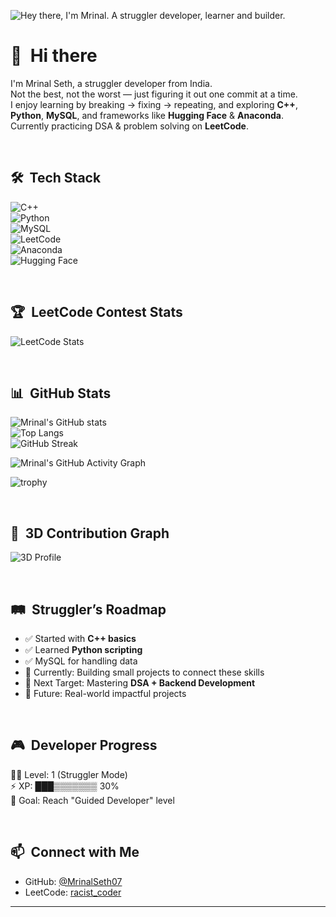 ![Hey there, I'm Mrinal. A struggler developer, learner and builder.](https://github.com/MrinalSeth07/MrinalSeth07/raw/main/header.gif)

# 👋 &nbsp;Hi there

I'm Mrinal Seth, a struggler developer from India.  
Not the best, not the worst — just figuring it out one commit at a time.  
I enjoy learning by breaking → fixing → repeating, and exploring **C++**, **Python**, **MySQL**, and frameworks like **Hugging Face** & **Anaconda**.  
Currently practicing DSA & problem solving on **LeetCode**.  

&nbsp;

## 🛠️ &nbsp;Tech Stack  

![C++](https://img.shields.io/badge/C++-00599C?style=for-the-badge&logo=cplusplus&logoColor=white)  
![Python](https://img.shields.io/badge/Python-3776AB?style=for-the-badge&logo=python&logoColor=white)  
![MySQL](https://img.shields.io/badge/MySQL-4479A1?style=for-the-badge&logo=mysql&logoColor=white)  
![LeetCode](https://img.shields.io/badge/LeetCode-FFA116?style=for-the-badge&logo=leetcode&logoColor=white)  
![Anaconda](https://img.shields.io/badge/Anaconda-44A833?style=for-the-badge&logo=anaconda&logoColor=white)  
![Hugging Face](https://img.shields.io/badge/HuggingFace-FFCA28?style=for-the-badge&logo=huggingface&logoColor=black)  

&nbsp;

## 🏆 &nbsp;LeetCode Contest Stats  

![LeetCode Stats](https://leetcode-stats.vercel.app/api?username=racist_coder&theme=dark)

&nbsp;

## 📊 &nbsp;GitHub Stats  

![Mrinal's GitHub stats](https://github-readme-stats.vercel.app/api?username=MrinalSeth07&show_icons=true&theme=tokyonight)  
![Top Langs](https://github-readme-stats.vercel.app/api/top-langs/?username=MrinalSeth07&layout=compact&theme=tokyonight)  
![GitHub Streak](https://streak-stats.demolab.com?user=MrinalSeth07&theme=tokyonight)  

![Mrinal's GitHub Activity Graph](https://github-readme-activity-graph.vercel.app/graph?username=MrinalSeth07&theme=tokyo-night)  

![trophy](https://github-profile-trophy.vercel.app/?username=MrinalSeth07&theme=tokyonight&margin-w=10&margin-h=10)  

&nbsp;

## 🌌 &nbsp;3D Contribution Graph  

![3D Profile](./profile-3d-contrib/profile-night-green.svg)

&nbsp;

## 🛤️ &nbsp;Struggler’s Roadmap  

- ✅ Started with **C++ basics**  
- ✅ Learned **Python scripting**  
- ✅ MySQL for handling data  
- 🔄 Currently: Building small projects to connect these skills  
- 🎯 Next Target: Mastering **DSA + Backend Development**  
- 🚀 Future: Real-world impactful projects  

&nbsp;


## 🎮 &nbsp;Developer Progress  

🧑‍💻 Level: 1 (Struggler Mode)  
⚡ XP: ███▒▒▒▒▒▒▒ 30%  
🎯 Goal: Reach "Guided Developer" level  

&nbsp;

## 📫 &nbsp;Connect with Me  

- GitHub: [@MrinalSeth07](https://github.com/MrinalSeth07)  
- LeetCode: [racist_coder](https://leetcode.com/racist_coder/)  

---

